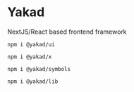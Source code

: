 # Yakad

NextJS/React based frontend framework

```
npm i @yakad/ui
```

```
npm i @yakad/x
```

```
npm i @yakad/symbols
```

```
npm i @yakad/lib
```
